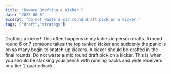 ```yaml
---
title: "Beware Drafting a Kicker."
date: "2025-08-8"
excerpt: "Do not waste a mid round draft pick on a kicker."
tags: ["draft","strategy"]
---
```


Drafting a kicker!  This often happens in my ladies in person drafts.  Around round 6 or 7 someone takes the top ranked kicker and suddenly the panic is on so many begin to snatch up kickers.    A kicker should be drafted in the final rounds.  Do not waste a mid round draft pick on a kicker.  This is when you should be stacking your bench with running backs and wide receivers or a tier 2 quarterback.
